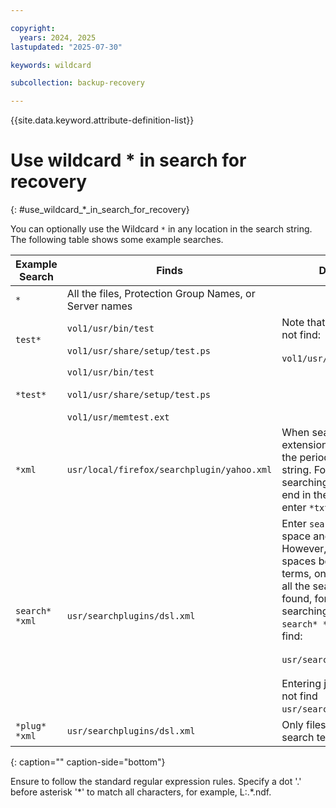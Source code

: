 ```yaml
---

copyright:
  years: 2024, 2025
lastupdated: "2025-07-30"

keywords: wildcard

subcollection: backup-recovery

---
```


{{site.data.keyword.attribute-definition-list}}

# Use wildcard \* in search for recovery
{: #use_wildcard_*_in_search_for_recovery}


You can optionally use the Wildcard `*` in any location in the search string. The following table shows some example searches.

| **Example Search** | **Finds** | **Description** |
| --- | --- | --- |
| `*` | All the files, Protection Group Names, or Server names |     |
| `test*` | `vol1/usr/bin/test`<br><br>`vol1/usr/share/setup/test.ps` | Note that this search does not find: <br><br>`vol1/usr/memtest.ext` |
| `*test*` | `vol1/usr/bin/test`<br><br>`vol1/usr/share/setup/test.ps`<br><br>`vol1/usr/memtest.ext` |     |
| `*xml` | `usr/local/firefox/searchplugin/yahoo.xml` | When searching for file extensions, do not enter the period in the search string. For example if searching for all files that end in the `.txt` extension, enter `*txt` and not `*.txt`. |
| `search* *xml` | `usr/searchplugins/dsl.xml` | Enter `search* *xml` with a space and not `search*xml`. However, when you add spaces between search terms, only files that match all the search terms are found, for example searching with the string: `search* *xml` does not find: <br><br>`usr/searchplugins`<br><br>Entering just `search` does not find `usr/searchplugins/dsl.xml`. |
| `*plug* *xml` | `usr/searchplugins/dsl.xml` | Only files that match all the search terms are found. |
{: caption="" caption-side="bottom"}

Ensure to follow the standard regular expression rules. Specify a dot '.' before asterisk '\*' to match all characters, for example, L:.\*.ndf.
